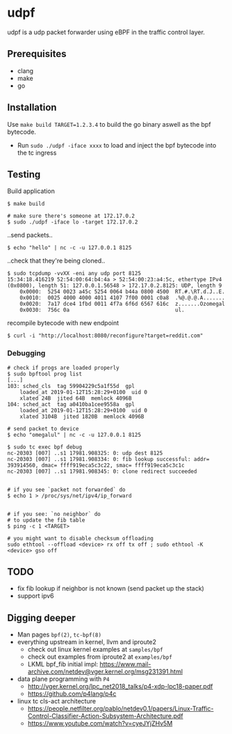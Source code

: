 # udpf

udpf is a udp packet forwarder using eBPF in the traffic control layer.

## Prerequisites

* clang
* make
* go

## Installation

Use `make build TARGET=1.2.3.4` to build the go binary aswell as the bpf bytecode.

* Run `sudo ./udpf -iface xxxx` to load and inject the bpf bytecode into the tc ingress

## Testing

Build application
```
$ make build

# make sure there's someone at 172.17.0.2
$ sudo ./udpf -iface lo -target 172.17.0.2
```

..send packets..
```
$ echo "hello" | nc -c -u 127.0.0.1 8125
```

..check that they're being cloned..
```
$ sudo tcpdump -vvXX -eni any udp port 8125
15:34:18.416219 52:54:00:64:b4:4a > 52:54:00:23:a4:5c, ethertype IPv4 (0x0800), length 51: 127.0.0.1.56548 > 172.17.0.2.8125: UDP, length 9
	0x0000:  5254 0023 a45c 5254 0064 b44a 0800 4500  RT.#.\RT.d.J..E.
	0x0010:  0025 4000 4000 4011 4107 7f00 0001 c0a8  .%@.@.@.A.......
	0x0020:  7a17 dce4 1fbd 0011 4f7a 6f6d 6567 616c  z.......Ozomegal
	0x0030:  756c 0a                                  ul.

```

recompile bytecode with new endpoint
```
$ curl -i "http://localhost:8080/reconfigure?target=reddit.com"
```

### Debugging

```
# check if progs are loaded properly
$ sudo bpftool prog list
[...]
103: sched_cls  tag 59904229c5a1f55d  gpl
	loaded_at 2019-01-12T15:28:29+0100  uid 0
	xlated 24B  jited 64B  memlock 4096B
104: sched_act  tag a0410ba1cee9558a  gpl
	loaded_at 2019-01-12T15:28:29+0100  uid 0
	xlated 3104B  jited 1820B  memlock 4096B

# send packet to device
$ echo "omegalul" | nc -c -u 127.0.0.1 8125

$ sudo tc exec bpf debug
nc-20303 [007] ..s1 17981.908325: 0: udp dest 8125
nc-20303 [007] ..s1 17981.908334: 0: fib lookup successful: addr= 393914560, dmac= ffff919eca5c3c22, smac= ffff919eca5c3c1c
nc-20303 [007] ..s1 17981.908345: 0: clone redirect succeeded


# if you see `packet not forwarded` do
$ echo 1 > /proc/sys/net/ipv4/ip_forward


# if you see: `no neighbor` do
# to update the fib table
$ ping -c 1 <TARGET>

# you might want to disable checksum offloading
sudo ethtool --offload <device> rx off tx off ; sudo ethtool -K <device> gso off

```

## TODO

* fix fib lookup if neighbor is not known (send packet up the stack)
* support ipv6


## Digging deeper

* Man pages `bpf(2)`, `tc-bpf(8)`
* everything upstream in kernel, llvm and iproute2
	* check out linux kernel examples at `samples/bpf`
	* check out examples from iproute2 at `examples/bpf`
	* LKML bpf_fib initial impl: https://www.mail-archive.com/netdev@vger.kernel.org/msg231391.html
* data plane programming with `P4`
	* http://vger.kernel.org/lpc_net2018_talks/p4-xdp-lpc18-paper.pdf
	* https://github.com/p4lang/p4c
* linux tc cls-act architecture
	* https://people.netfilter.org/pablo/netdev0.1/papers/Linux-Traffic-Control-Classifier-Action-Subsystem-Architecture.pdf
	* https://www.youtube.com/watch?v=cyeJYjZHv5M
